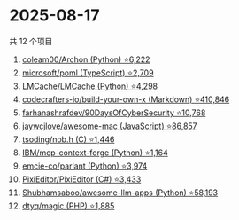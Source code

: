 # 2025-08-17

共 12 个项目

<!-- BEGIN GITHUB -->
<!-- 最后更新时间 2025-08-17 14:13:29 +0800 -->
1. [coleam00/Archon (Python) ⭐6,222](https://github.com/coleam00/Archon)
1. [microsoft/poml (TypeScript) ⭐2,709](https://github.com/microsoft/poml)
1. [LMCache/LMCache (Python) ⭐4,298](https://github.com/LMCache/LMCache)
1. [codecrafters-io/build-your-own-x (Markdown) ⭐410,846](https://github.com/codecrafters-io/build-your-own-x)
1. [farhanashrafdev/90DaysOfCyberSecurity ⭐10,768](https://github.com/farhanashrafdev/90DaysOfCyberSecurity)
1. [jaywcjlove/awesome-mac (JavaScript) ⭐86,857](https://github.com/jaywcjlove/awesome-mac)
1. [tsoding/nob.h (C) ⭐1,446](https://github.com/tsoding/nob.h)
1. [IBM/mcp-context-forge (Python) ⭐1,164](https://github.com/IBM/mcp-context-forge)
1. [emcie-co/parlant (Python) ⭐3,974](https://github.com/emcie-co/parlant)
1. [PixiEditor/PixiEditor (C#) ⭐3,433](https://github.com/PixiEditor/PixiEditor)
1. [Shubhamsaboo/awesome-llm-apps (Python) ⭐58,193](https://github.com/Shubhamsaboo/awesome-llm-apps)
1. [dtyq/magic (PHP) ⭐1,885](https://github.com/dtyq/magic)
<!-- END GITHUB -->